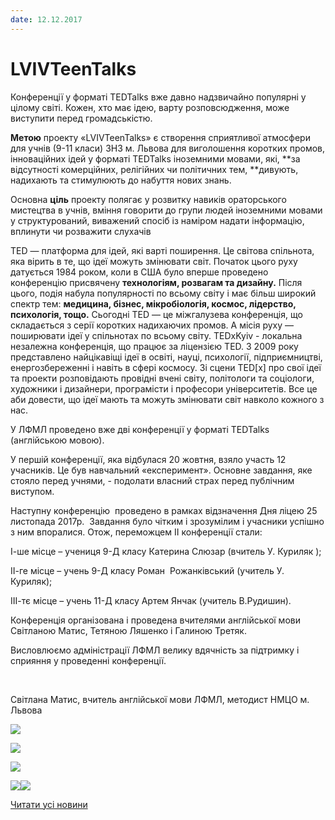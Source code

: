 ```yaml
---
date: 12.12.2017
---
```

# LVIVTeenTalks

Конференції у форматі TEDTalks вже давно надзвичайно популярні у цілому світі. Кожен, хто має ідею, варту розповсюдження, може виступити перед громадськістю.

**Метою** проекту «LVIVTeenTalks» є створення сприятливої атмосфери для учнів (9-11 класи) ЗНЗ м. Львова для виголошення коротких промов, інноваційних ідей у форматі TEDTalks іноземними мовами, які, **за відсутності комерційних, релігійних чи політичних тем, **дивують, надихають та стимулюють до набуття нових знань.

Основна **ціль** проекту полягає у розвитку навиків ораторського мистецтва в учнів, вміння говорити до групи людей іноземними мовами у структурований, виважений спосіб із наміром надати інформацію, вплинути чи розважити слухачів

TED — платформа для ідей, які варті поширення. Це світова спільнота, яка вірить в те, що ідеї можуть змінювати світ. Початок цього руху датується 1984 роком, коли в США було вперше проведено конференцію присвячену **технологіям, розвагам та дизайну.** Після цього, подія набула популярності по всьому світу і має більш широкий спектр тем: **медицина, бізнес, мікробіологія, космос, лідерство, психологія, тощо.** Сьогодні TED — це міжгалузева конференція, що складається з серії коротких надихаючих промов. А місія руху — поширювати ідеї у спільнотах по всьому світу. TEDxKyiv - локальна незалежна конференція, що працює за ліцензією TED. З 2009 року представлено найцікавіщі ідеї в освіті, науці, психології, підприємництві, енергозбереженні і навіть в сфері космосу. Зі сцени TED[x] про свої ідеї та проекти розповідають провідні вчені світу, політологи та соціологи, художники і дизайнери, програмісти і професори університетів. Все це аби довести, що ідеї мають та можуть змінювати світ навколо кожного з нас.

У ЛФМЛ проведено вже дві конференції у форматі TEDTalks (англійською мовою).

У першій конференції, яка відбулася 20 жовтня, взяло участь 12 учасників. Це був навчальний «експеримент». Основне завдання, яке стояло перед учнями, - подолати власний страх перед публічним виступом.

Наступну конференцію  проведено в рамках відзначення Дня ліцею 25 листопада 2017р.  Завдання було чітким і зрозумілим і учасники успішно з ним впоралися. Отож, переможцем ІІ конференції стали:

І-ше місце – учениця 9-Д класу Катерина Слюзар (вчитель У. Куриляк );

ІІ-ге місце – учень 9-Д класу Роман  Рожанківський (учитель У. Куриляк);

ІІІ-тє місце – учень 11-Д класу Артем Янчак (учитель В.Рудишин).

Конференція організована і проведена вчителями англійської мови Світланою Матис, Тетяною Ляшенко і Галиною Третяк.

Висловлюємо адміністрації ЛФМЛ велику вдячність за підтримку і сприяння у проведенні конференції.

 

Світлана Матис, вчитель англійської мови ЛФМЛ, методист НМЦО м. Львова

![](/images/blog/lvivteentalks/img_4250.jpg)

![](/images/blog/lvivteentalks/img_4353.jpg)

![](/images/blog/lvivteentalks/img_4355.jpg)

![](/images/blog/lvivteentalks/img_4260.jpg)![](/images/blog/lvivteentalks/img_4260.jpg)

[Читати усі новини](/news)
